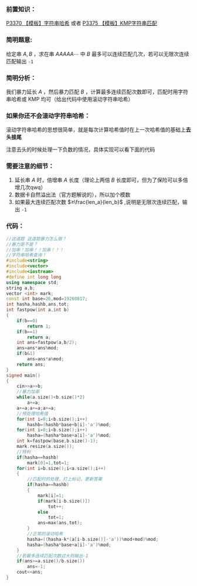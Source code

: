 ### 前置知识：
[P3370 【模板】字符串哈希](https://www.luogu.com.cn/problem/P3370) 或者 [P3375 【模板】KMP字符串匹配](https://www.luogu.com.cn/problem/P3375)

### 简明题意:
给定串 $A,B$ ，求在串 $AAAAA\cdots$ 中 $B$ 最多可以连续匹配几次，若可以无限次连续匹配输出 `-1`

### 简明分析：
我们暴力延长 $A$ ，然后暴力匹配 $B$ ，计算最多连续匹配次数即可，匹配时用字符串哈希或 KMP 均可（给出代码中使用滚动字符串哈希）

### 如果你还不会滚动字符串哈希：
滚动字符串哈希的思想很简单，就是每次计算哈希值时在上一次哈希值的基础上**去头接尾**

注意去头的时候处理一下负数的情况，具体实现可以看下面的代码

### 需要注意的细节：
1. 延长串 $A$ 时，倍增串 $A$ 长度（理论上两倍 $B$ 长度即可，但为了保险可以多倍增几次qwq）
2. 数据卡自然溢出法（官方题解说的），所以加个模数
3. 如果最大连续匹配次数 $≥\frac{len_a}{len_b}$ ,说明是无限次连续匹配，输出 `-1`

### 代码：
```cpp
//这道题 这道题暴力怎么做？
//暴力是不是？
//加串！加串！！加串！！！
//字符串哈希查询！
#include<string>
#include<vector>
#include<iostream>
#define int long long
using namespace std;
string a,b;
vector <int> mark;
const int base=26,mod=19260817;
int hasha,hashb,ans,tot;
int fastpow(int a,int b)
{
	if(b==0)
		return 1;
	if(b==1)
		return a;
	int ans=fastpow(a,b/2);
	ans=ans*ans%mod;
	if(b&1)
		ans=ans*a%mod;
	return ans;
}
signed main()
{
	cin>>a>>b;
	//暴力加串
	while(a.size()<b.size()*2)
		a+=a;
	a+=a;a+=a;a+=a;
	//预处理哈希值
	for(int i=0;i<b.size();i++)
		hashb=(hashb*base+b[i]-'a')%mod;
	for(int i=0;i<b.size();i++)
		hasha=(hasha*base+a[i]-'a')%mod;
	int k=fastpow(base,b.size()-1);
	mark.resize(a.size());
	//特判
	if(hasha==hashb)
		mark[0]=1,tot=1;
	for(int i=b.size();i<a.size();i++)
	{
		//匹配时的处理，打上标记，更新答案
		if(hasha==hashb)
		{
			mark[i]=1;
			if(mark[i-b.size()])
				tot++;
			else
				tot=1;
			ans=max(ans,tot);
		}
		//正常的滚动哈希
		hasha=((hasha-k*(a[i-b.size()]-'a'))%mod+mod)%mod;
		hasha=(hasha*base+a[i]-'a')%mod;
	}
	//若最多连续匹配次数过大则输出-1
	if(ans>=a.size()/b.size())
		ans=-1;
	cout<<ans;
}
```
